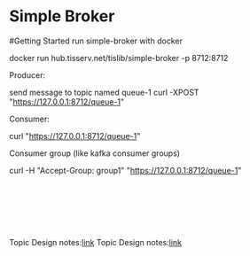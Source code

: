 Simple Broker
============

#Getting Started
run simple-broker with docker

docker run hub.tisserv.net/tislib/simple-broker -p 8712:8712

Producer:

send message to topic named queue-1
curl -XPOST "https://127.0.0.1:8712/queue-1"

Consumer:

curl "https://127.0.0.1:8712/queue-1"


Consumer group (like kafka consumer groups)

curl -H "Accept-Group: group1" "https://127.0.0.1:8712/queue-1"



<br/>
<br/>
<br/>
<br/>
<br/>


Topic Design notes:[link](design/topic-design.md)
Topic Design notes:[link](design/design.md)
